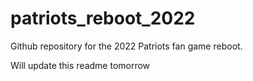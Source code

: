 # patriots_reboot_2022
Github repository for the 2022 Patriots fan game reboot.

Will update this readme tomorrow
